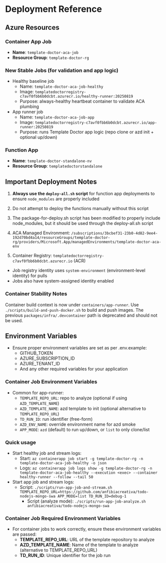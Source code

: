 # Deployment Reference

## Azure Resources

### Container App Job
- **Name**: `template-doctor-aca-job`
- **Resource Group**: `template-doctor-rg`

### New Stable Jobs (for validation and app logic)
- Healthy baseline job
  - Name: `template-doctor-aca-job-healthy`
  - Image: `templatedoctorregistry-c7avf0fbb6b0dcbt.azurecr.io/healthy-runner:20250819`
  - Purpose: always-healthy heartbeat container to validate ACA plumbing
- App runner job
  - Name: `template-doctor-aca-job-app`
  - Image: `templatedoctorregistry-c7avf0fbb6b0dcbt.azurecr.io/app-runner:20250819`
  - Purpose: runs Template Doctor app logic (repo clone or azd init + optional up/down)

### Function App
- **Name**: `template-doctor-standalone-nv`
- **Resource Group**: `templatedoctorstandalone`

## Important Deployment Notes

1. **Always use the `deploy-all.sh` script** for function app deployments to ensure `node_modules` are properly included
2. Do not attempt to deploy the functions manually without this script
3. The package-for-deploy.sh script has been modified to properly include node_modules, but it should be used through the deploy-all.sh script

4. ACA Managed Environment: `/subscriptions/3bcbef31-23b0-4d82-9ee4-192d70bd4a14/resourceGroups/template-doctor-rg/providers/Microsoft.App/managedEnvironments/template-doctor-aca-env`
5. Container Registry: `templatedoctorregistry-c7avf0fbb6b0dcbt.azurecr.io` (ACR)
  - Job registry identity uses `system-environment` (environment-level identity) for pulls
  - Jobs also have system-assigned identity enabled

### Container Stability Notes

Container build context is now under `containers/app-runner`. Use `./scripts/build-and-push-docker.sh` to build and push images. The previous `packages/infra/.devcontainer` path is deprecated and should not be used.

## Environment Variables
- Ensure proper environment variables are set as per .env.example:
  - GITHUB_TOKEN
  - AZURE_SUBSCRIPTION_ID
  - AZURE_TENANT_ID
  - And any other required variables for your application

### Container Job Environment Variables
- Common for app-runner:
  - `TEMPLATE_REPO_URL`: repo to analyze (optional if using `AZD_TEMPLATE_NAME`)
  - `AZD_TEMPLATE_NAME`: azd template to init (optional alternative to `TEMPLATE_REPO_URL`)
  - `TD_RUN_ID`: run identifier (free-form)
  - `AZD_ENV_NAME`: override environment name for azd smoke
  - `APP_MODE`: `azd` (default) to run up/down, or `list` to only clone/list

### Quick usage
- Start healthy job and stream logs:
  - Start: `az containerapp job start -g template-doctor-rg -n template-doctor-aca-job-healthy -o json`
  - Logs: `az containerapp job logs show -g template-doctor-rg -n template-doctor-aca-job-healthy --execution <exec> --container healthy-runner --follow --tail 50`
- Start app job and stream logs:
  - Script: `./scripts/run-app-job-and-stream.sh TEMPLATE_REPO_URL=https://github.com/anfibiacreativa/todo-nodejs-mongo-swa APP_MODE=list TD_RUN_ID=debug-1`
    - Script (analyze mode): `./scripts/run-app-job-analyze.sh anfibiacreativa/todo-nodejs-mongo-swa`
  
### Container Job Required Environment Variables
- For container jobs to work correctly, ensure these environment variables are passed:
  - **TEMPLATE_REPO_URL**: URL of the template repository to analyze
  - **AZD_TEMPLATE_NAME**: Name of the template to analyze (alternative to TEMPLATE_REPO_URL)
  - **TD_RUN_ID**: Unique identifier for the job run
